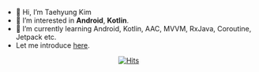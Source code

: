- 👋 Hi, I’m Taehyung Kim
- 👀 I’m interested in <b>Android</b>, <b>Kotlin</b>.
- 🌱 I’m currently learning Android, Kotlin, AAC, MVVM, RxJava, Coroutine, Jetpack etc.
- Let me introduce [here](https://github.com/thkim0118/Introduce).
<div align=center>
	
  [![Hits](https://hits.seeyoufarm.com/api/count/incr/badge.svg?url=https%3A%2F%2Fgithub.com%2Fthkim0118%2Fhit-counter&count_bg=%2379C83D&title_bg=%23555555&icon=&icon_color=%23E7E7E7&title=hits&edge_flat=false)](https://hits.seeyoufarm.com)
	
  </div>
<!---
thkim0118/thkim0118 is a ✨ special ✨ repository because its `README.md` (this file) appears on your GitHub profile.
You can click the Preview link to take a look at your changes.
--->
